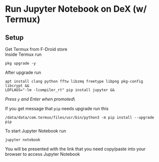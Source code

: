 # Run Jupyter Notebook on DeX (w/ Termux)

## Setup
Get Termux from F-Droid store\
Inside Termux run
```
pkg upgrade -y
```
After upgrade run 
```
apt install clang python fftw libzmq freetype libpng pkg-config libcrypt &&
LDFLAGS="-lm -lcompiler_rt" pip install jupyter &&
```
*Press `y` and Enter when promoted*\

If you get message that `pip` needs upgrade run this 
```
/data/data/com.termux/files/usr/bin/python3 -m pip install --upgrade pip
```
To start Jupyter Notebook run
```
jupyter notebook
```
You will be presented with the link that you need copy/paste into your browser to access Jupyter Notebook
